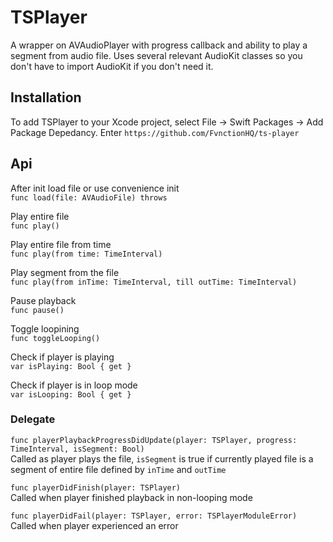 # TSPlayer

A wrapper on AVAudioPlayer with progress callback and ability to play a segment from audio file. Uses several relevant AudioKit classes so you don't have to import AudioKit if you don't need it.

## Installation
To add TSPlayer to your Xcode project, select File -> Swift Packages -> Add Package Depedancy. Enter `https://github.com/FvnctionHQ/ts-player`


## Api

After init load file or use convenience init <br />
`func load(file: AVAudioFile) throws`

Play entire file  <br />
`func play()`

Play entire file from time <br />
`func play(from time: TimeInterval)`

Play segment from the file <br />
`func play(from inTime: TimeInterval, till outTime: TimeInterval)`

Pause playback <br />
`func pause()`

Toggle loopining <br />
`func toggleLooping()`

Check if player is playing <br />
`var isPlaying: Bool { get }`

Check if player is in loop mode <br />
`var isLooping: Bool { get }`

### Delegate


`func playerPlaybackProgressDidUpdate(player: TSPlayer, progress: TimeInterval, isSegment: Bool)` <br />
Called as player plays the file, `isSegment` is true if currently played file is a segment of entire file defined by `inTime` and `outTime` 

`func playerDidFinish(player: TSPlayer)`   <br />
Called when player finished playback in non-looping mode

`func playerDidFail(player: TSPlayer, error: TSPlayerModuleError)`  <br />
Called when player experienced an error

